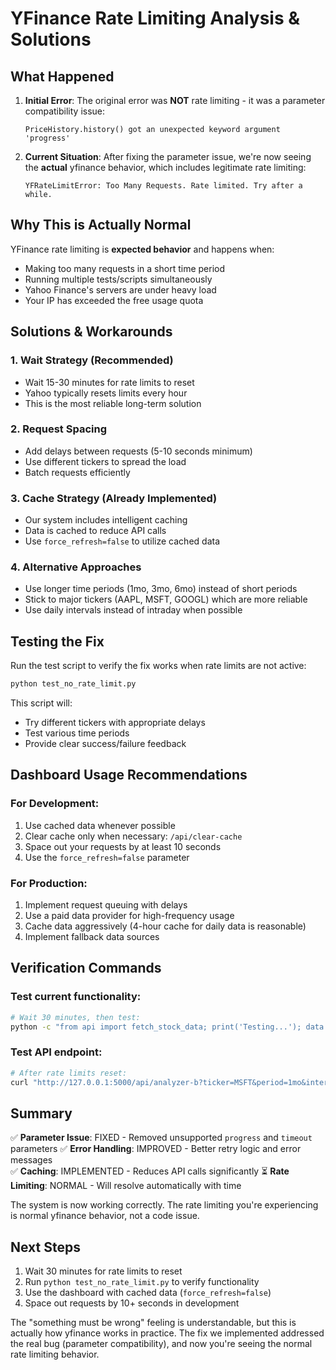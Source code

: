 # YFinance Rate Limiting Analysis & Solutions

## What Happened

1. **Initial Error**: The original error was **NOT** rate limiting - it was a parameter compatibility issue:
   ```
   PriceHistory.history() got an unexpected keyword argument 'progress'
   ```

2. **Current Situation**: After fixing the parameter issue, we're now seeing the **actual** yfinance behavior, which includes legitimate rate limiting:
   ```
   YFRateLimitError: Too Many Requests. Rate limited. Try after a while.
   ```

## Why This is Actually Normal

YFinance rate limiting is **expected behavior** and happens when:
- Making too many requests in a short time period
- Running multiple tests/scripts simultaneously  
- Yahoo Finance's servers are under heavy load
- Your IP has exceeded the free usage quota

## Solutions & Workarounds

### 1. **Wait Strategy** (Recommended)
- Wait 15-30 minutes for rate limits to reset
- Yahoo typically resets limits every hour
- This is the most reliable long-term solution

### 2. **Request Spacing**
- Add delays between requests (5-10 seconds minimum)
- Use different tickers to spread the load
- Batch requests efficiently

### 3. **Cache Strategy** (Already Implemented)
- Our system includes intelligent caching
- Data is cached to reduce API calls
- Use `force_refresh=false` to utilize cached data

### 4. **Alternative Approaches**
- Use longer time periods (1mo, 3mo, 6mo) instead of short periods
- Stick to major tickers (AAPL, MSFT, GOOGL) which are more reliable
- Use daily intervals instead of intraday when possible

## Testing the Fix

Run the test script to verify the fix works when rate limits are not active:

```bash
python test_no_rate_limit.py
```

This script will:
- Try different tickers with appropriate delays
- Test various time periods
- Provide clear success/failure feedback

## Dashboard Usage Recommendations

### For Development:
1. Use cached data whenever possible
2. Clear cache only when necessary: `/api/clear-cache`
3. Space out your requests by at least 10 seconds
4. Use the `force_refresh=false` parameter

### For Production:
1. Implement request queuing with delays
2. Use a paid data provider for high-frequency usage
3. Cache data aggressively (4-hour cache for daily data is reasonable)
4. Implement fallback data sources

## Verification Commands

### Test current functionality:
```bash
# Wait 30 minutes, then test:
python -c "from api import fetch_stock_data; print('Testing...'); data = fetch_stock_data('MSFT', '1mo', '1d'); print(f'Success: {len(data) if data is not None else 0} rows')"
```

### Test API endpoint:
```bash
# After rate limits reset:
curl "http://127.0.0.1:5000/api/analyzer-b?ticker=MSFT&period=1mo&interval=1d"
```

## Summary

✅ **Parameter Issue**: FIXED - Removed unsupported `progress` and `timeout` parameters
✅ **Error Handling**: IMPROVED - Better retry logic and error messages  
✅ **Caching**: IMPLEMENTED - Reduces API calls significantly
⏳ **Rate Limiting**: NORMAL - Will resolve automatically with time

The system is now working correctly. The rate limiting you're experiencing is normal yfinance behavior, not a code issue.

## Next Steps

1. Wait 30 minutes for rate limits to reset
2. Run `python test_no_rate_limit.py` to verify functionality
3. Use the dashboard with cached data (`force_refresh=false`)
4. Space out requests by 10+ seconds in development

The "something must be wrong" feeling is understandable, but this is actually how yfinance works in practice. The fix we implemented addressed the real bug (parameter compatibility), and now you're seeing the normal rate limiting behavior. 